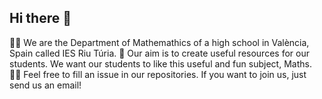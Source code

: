 ## Hi there 👋

🙋‍♀️ We are the Department of Mathemathics of a high school in València, Spain called IES Riu Túria.
🌈 Our aim is to create useful resources for our students. We want our students to like this useful and fun subject, Maths.
👩‍💻 Feel free to fill an issue in our repositories. If you want to join us, just send us an email!

